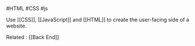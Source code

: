 #HTML  #CSS #js

Use [[CSS]], [[JavaScript]] and [[HTML]] to create the user-facing side of a website.

Related : [[Back End]]
